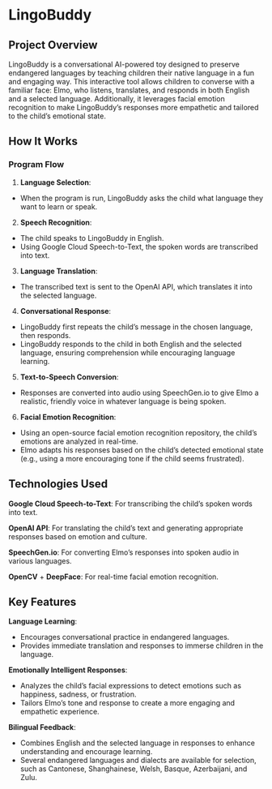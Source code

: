 # LingoBuddy
## Project Overview
LingoBuddy is a conversational AI-powered toy designed to preserve endangered languages by teaching children their native language in a fun and engaging way. This interactive tool allows children to converse with a familiar face: Elmo, who listens, translates, and responds in both English and a selected language. Additionally, it leverages facial emotion recognition to make LingoBuddy’s responses more empathetic and tailored to the child’s emotional state.

## How It Works
### Program Flow
1. **Language Selection**:
  - When the program is run, LingoBuddy asks the child what language they want to learn or speak.
2. **Speech Recognition**:
  - The child speaks to LingoBuddy in English.
  - Using Google Cloud Speech-to-Text, the spoken words are transcribed into text.
3. **Language Translation**:
  - The transcribed text is sent to the OpenAI API, which translates it into the selected language.
4. **Conversational Response**:
  - LingoBuddy first repeats the child’s message in the chosen language, then responds.
  - LingoBuddy responds to the child in both English and the selected language, ensuring comprehension while encouraging language learning.
5. **Text-to-Speech Conversion**:
  - Responses are converted into audio using SpeechGen.io to give Elmo a realistic, friendly voice in whatever language is being spoken.
6. **Facial Emotion Recognition**:
  - Using an open-source facial emotion recognition repository, the child’s emotions are analyzed in real-time.
  - Elmo adapts his responses based on the child’s detected emotional state (e.g., using a more encouraging tone if the child seems frustrated).

## Technologies Used
**Google Cloud Speech-to-Text**: For transcribing the child’s spoken words into text.

**OpenAI API**: For translating the child’s text and generating appropriate responses based on emotion and culture.

**SpeechGen.io**: For converting Elmo’s responses into spoken audio in various languages.

**OpenCV** + **DeepFace**: For real-time facial emotion recognition.

## Key Features
**Language Learning**:
- Encourages conversational practice in endangered languages.
- Provides immediate translation and responses to immerse children in the language.

**Emotionally Intelligent Responses**:
- Analyzes the child’s facial expressions to detect emotions such as happiness, sadness, or frustration.
- Tailors Elmo’s tone and response to create a more engaging and empathetic experience.

**Bilingual Feedback**:
- Combines English and the selected language in responses to enhance understanding and encourage learning.
- Several endangered languages and dialects are available for selection, such as Cantonese, Shanghainese, Welsh, Basque, Azerbaijani, and Zulu.
